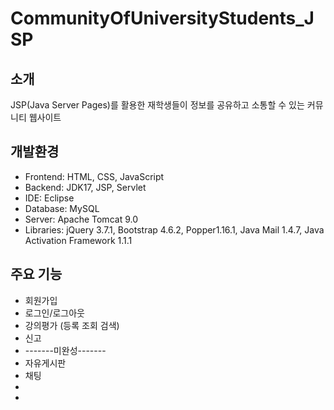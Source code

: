 # CommunityOfUniversityStudents_JSP

## 소개
JSP(Java Server Pages)를 활용한 재학생들이 정보를 공유하고 소통할 수 있는 커뮤니티 웹사이트

## 개발환경
- Frontend: HTML, CSS, JavaScript
- Backend: JDK17, JSP, Servlet
- IDE: Eclipse
- Database: MySQL
- Server: Apache Tomcat 9.0
- Libraries: jQuery 3.7.1, Bootstrap 4.6.2, Popper1.16.1, Java Mail 1.4.7, Java Activation Framework 1.1.1

## 주요 기능
- 회원가입
- 로그인/로그아웃
- 강의평가 (등록 조회 검색)
- 신고
- -------미완성-------
- 자유게시판
- 채팅
- 
- 
